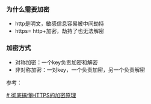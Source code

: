 


### 为什么需要加密

* http是明文，敏感信息容易被中间劫持
* https= http+加密，劫持了也无法解密



### 加密方式
* 对称加密：一个key负责加密和解密
* 非对称加密：一对key，一个负责加密，另一个负责解密


参考：

[# 彻底搞懂HTTPS的加密原理](https://zhuanlan.zhihu.com/p/43789231)